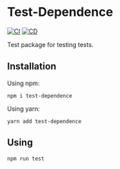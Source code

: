 # Test-Dependence

[![CI](https://github.com/Trard/test-dependence/actions/workflows/CI.yml/badge.svg)](https://github.com/Trard/CICD-tests/actions/workflows/CI.yml)
[![CD](https://github.com/Trard/test-dependence/actions/workflows/CD.yml/badge.svg)](https://github.com/Trard/CICD-tests/actions/workflows/CD.yml)

Test package for testing tests.

## Installation

Using npm:

```shell
npm i test-dependence
```

Using yarn:

```shell
yarn add test-dependence
```

## Using

```shell
npm run test
```
